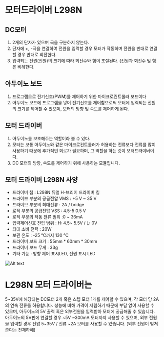 모터드라이버 L298N
=================

DC모터
------
1. 2개의 단자가 있으며 극을 구분하지 않는다.  
2. 단자에 +, -극을 연결하여 전원을 입력할 경우 모터가 작동하며 전원을 반대로 연결할 경우 반대로 회전한다.
3. 입력되는 전원(전원)의 크기에 따라 회전수와 힘이 조절된다. (전원과 회전수 및 힘은 비례한다.

아두이노 보드
------------
1. 프로그램으로 전기신호(PWM)를 제어하기 위한 마이크로컨트롤러 보드이다
2. 아두이노 보드에 프로그램을 넣어 전기신호를 제어함으로써 모터에 입력되는 전원의 크기를 제어할 수 있으며, 모터의 방향 및 속도를 제어하게 된다.

모터 드라이버
-------------
1. 아두이노를 보조해주는 역할이라 볼 수 있다.
2. 모터는 보통 아두이노와 같은 마이크로컨트롤러가 허용하는 전류보다 전류를 많이 사용하기 때문에 추가적인 회로가 필요하며, 그 역할을 하는 것이 모터드라이버이다.
3. DC 모터의 방향, 속도를 제어하기 위해 사용하는 모듈입니다.

모터 드라이버 L298N 사양
------------------
- 드라이버 칩 : L298N 듀얼 H-브리지 드라이버 칩
- 드라이브 부분의 공급전압 VMS : +5 V ~ 35 V      
- 드라이브 부분의 최대전류 : 2A / bridge    
- 로직 부분의 공급전압 VSS : 4.5-5 0.5 V    
- 로직 부분의 작동 전류 범위 :0 ~ 36mA   
- 입력제어신호 전압 범위 : H: 4.5~ 5.5V / L: 0V   
- 최대 소비 전력 : 20W   
- 보관 온도 : -25 ℃까지 130 ℃   
- 드라이버 보드 크기 : 55mm * 60mm * 30mm   
- 드라이버 보드 무게 : 33g    
- 기타 기능 : 방향 제어 표시LED, 전원 표시 LED

![Alt text](/path/to/img.jpg)   
 
L298N 모터 드라이버는
======
 5~35V에 해당되는 DC모터 2개 혹은 스텝 모터 1개를 제어할 수 있으며, 각 모터 당 2A의 연속 전류를 허용합니다. 성능에 비해 가격이 저렴하기 때문에 부담 없이 사용할 수 있으며, 아두이노의 5V 출력 혹은 외부전원을 입력받아 모터에 공급해줄 수 있습니다. 아두이노의 5V핀에 연결할 경우 ~5V ~300mA 모터까지 사용할 수 있으며, 외부 전원을 입력할 경우 전압 5~35V / 전류 ~2A 모터를 사용할 수 있습니다. (외부 전원이 받쳐준다는 전제하에) 

